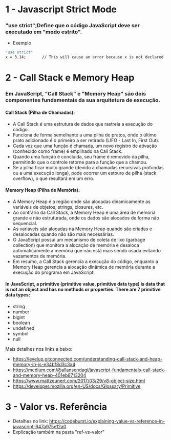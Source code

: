 # 1 - Javascript Strict Mode

### "use strict";Define que o código JavaScript deve ser executado em "modo estrito".

- Exemplo

```bash
"use strict"
x = 3.14;       // This will cause an error because x is not declared
```

# 2 - Call Stack e Memory Heap

### Em JavaScript, "Call Stack" e "Memory Heap" são dois componentes fundamentais da sua arquitetura de execução.

#### Call Stack (Pilha de Chamadas):

- A Call Stack é uma estrutura de dados que rastreia a execução do código.
- Funciona de forma semelhante a uma pilha de pratos, onde o último prato adicionado é o primeiro a ser retirado (LIFO - Last In, First Out).
- Cada vez que uma função é chamada, um novo registro de ativação (conhecido como frame) é empilhado na Call Stack.
- Quando uma função é concluída, seu frame é removido da pilha, permitindo que o controle retorne para a função que a chamou.
- Se a pilha ficar muito grande (devido a chamadas recursivas profundas ou a uma execução longa), pode ocorrer um estouro de pilha (stack overflow), o que resultará em um erro.

#### Memory Heap (Pilha de Memória):

- A Memory Heap é a região onde são alocadas dinamicamente as variáveis de objetos, strings, closures, etc.
- Ao contrário da Call Stack, a Memory Heap é uma área de memória grande e não estruturada, onde os dados são alocados de forma não sequencial.
- As variáveis são alocadas na Memory Heap quando são criadas e desalocadas quando não são mais necessárias.
- O JavaScript possui um mecanismo de coleta de lixo (garbage collection) que monitora a alocação de memória e desaloca automaticamente a memória que não está mais sendo usada evitando vazamentos de memória.
- Em resumo, a Call Stack gerencia a execução do código, enquanto a Memory Heap gerencia a alocação dinâmica de memória durante a execução do programa em JavaScript.

#### In JavaScript, a primitive (primitive value, primitive data type) is data that is not an object and has no methods or properties. There are 7 primitive data types:

- string
- number
- bigint
- boolean
- undefined
- symbol
- null

Mais detalhes nos links a baixo:

- https://levelup.gitconnected.com/understanding-call-stack-and-heap-memory-in-js-e34bf8d3c3a4
- https://medium.com/@allansendagi/javascript-fundamentals-call-stack-and-memory-heap-401eb8713204
- https://www.mattzeunert.com/2017/03/29/v8-object-size.html
- https://developer.mozilla.org/en-US/docs/Glossary/Primitive

# 3 - Valor vs. Referência

- Detalhes no link: https://codeburst.io/explaining-value-vs-reference-in-javascript-647a975e12a0
- Explicação também na pasta "ref-vs-valor"
